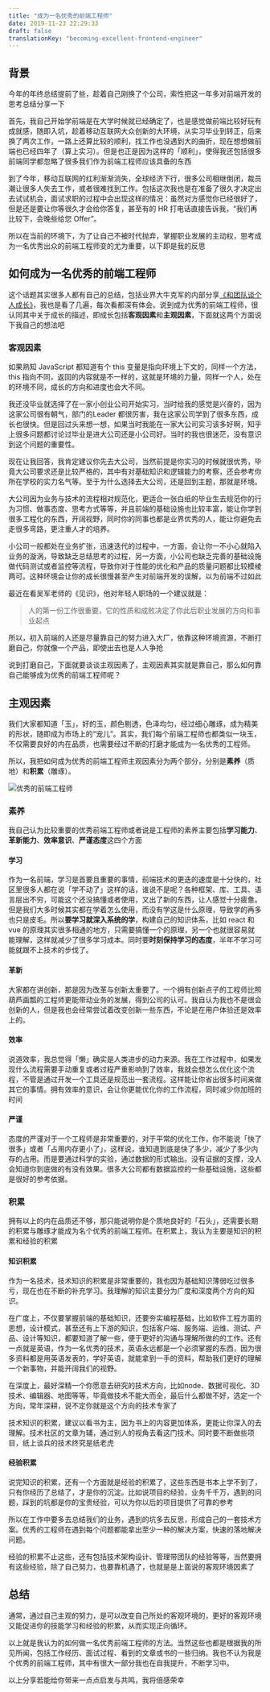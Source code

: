 ```yaml
---
title: "成为一名优秀的前端工程师"
date: 2019-11-23 22:29:33
draft: false
translationKey: "becoming-excellent-frontend-engineer"
---
```



## 背景

今年的年终总结提前了些，趁着自己刚换了个公司，索性把这一年多对前端开发的思考总结分享一下


首先，我自己开始学前端是在大学时候就已经确定了，也是感觉做前端比较好玩有成就感，随即入坑，趁着移动互联网大众创新的大环境，从实习毕业到转正，后来换了两次工作，一路上还算比较的顺利，找工作也没遇到大的曲折，现在想想做前端也已经四年了（算上实习）。但是也正是因为这样的「顺利」，使得我还包括很多前端同学都忽略了很多我们作为前端工程师应该具备的东西

到了今年，移动互联网的红利渐渐消失，全球经济下行，很多公司相继倒闭，裁员潮让很多人失去工作，或者很难找到工作。包括这次我也是在准备了很久才决定出去试试机会，面试求职的过程中会出现这样的情况：虽然对方感觉你已经很好了，但是还是要让你等很久才会给你答复，甚至有的 HR 打电话直接告诉我，“我们再比较下，会晚些给您 Offer”。

所以在当前的环境下，为了让自己不被时代抛弃，掌握职业发展的主动权，思考成为一名优秀出众的前端工程师变的尤为重要，以下即是我的反思

## 如何成为一名优秀的前端工程师

这个话题其实很多人都有自己的总结，包括业界大牛克军的内部分享[《和团队谈个人成长》](/post/d15c2efd.html)，我也是看了几遍，每次看都深有体会。说到成为优秀的前端工程师，很认同其中关于成长的描述，即成长包括**客观因素**和**主观因素**，下面就这两个方面说下我自己的想法吧

### 客观因素

如果熟知 JavaScript 都知道有个 this 变量是指向环境上下文的，同样一个方法，this 指向不同，返回的内容就是不一样的，这就是环境的力量，同样一个人，处在的环境不同，成长的方向和进度也会大不同。

我还没毕业就选择了在一家小创业公司开始实习，当时给我的感觉是兴奋的，因为这家公司很有朝气，部门的Leader 都很厉害，我在这家公司学到了很多东西，成长也很快。但是回过头来想一想，如果当时我能在一家大公司实习该多好啊，知乎上很多问题都讨论过毕业是进大公司还是小公司好。当时的我也很迷茫，没有意识到这个问题的重要性。

现在让我回答，我肯定建议你先去大公司，当然前提是你实习的时候就很优秀，毕竟大公司要求还是比较严格的，其中有对基础知识和逻辑能力的考察，还会参考你所在学校的实力名气等。至于为什么选择去大公司，还是回到主题，那就是环境。

大公司因为业务与技术的流程相对规范化，更适合一张白纸的毕业生去规范你的行为习惯、做事态度、思考方式等等，并且前端的基础设施也比较丰富，能让你学到很多工程化的东西，开阔视野，同时你的同事也都是业界优秀的人，能让你避免去走很多弯路，更注重人才的培养。

小公司一般都处在业务扩张，迅速迭代的过程中，一方面，会让你一不小心就陷入业务的漩涡，导致缺乏总结思考的过程，另一方面，小公司也缺乏完善的基础设施做代码测试或者监控等流程，导致你对于性能的优化和产品的质量问题都比较模棱两可。这种环境会让你的成长很慢甚至产生对前端开发的误解，以为前端不过如此

最近在看吴军老师的《见识》，他对年轻人职场的一个建议就是：

> 人的第一份工作很重要，它的性质和成败决定了你此后职业发展的方向和事业起点

所以，初入前端的人还是尽量靠自己的努力进入大厂，依靠这种环境资源，不断打磨自己，你就像一个产品，即使出去也是人人争抢


说到打磨自己，下面就要谈谈主观因素了，主观因素其实就是靠自己，那么如何靠自己能够成为优秀的前端工程师呢？

## 主观因素

我们大家都知道「玉」，好的玉，颜色剔透，色泽均匀，经过细心雕琢，成为精美的形状，随即成为市场上的“宠儿”。其实，我们每个前端工程师也都类似一块玉，不仅需要良好的内在品质，也需要经过不断的打磨才能成为一名优秀的工程师。

所以，我把如何成为优秀的前端工程师主观因素分为两个部分，分别是**素养**（质地）和**积累**（雕琢）。

![优秀的前端工程师](https://ftp.bmp.ovh/imgs/2019/11/9d5c6a04e2725c02.png)

### 素养

我自己认为比较重要的优秀前端工程师或者说是工程师的素养主要包括**学习能力**、**革新能力**、**效率意识**、**严谨态度**这四个方面

#### 学习
作为一名前端，学习是首要且重要的事情，前端技术的更迭的速度是十分快的，社区里很多人都在说「学不动了」这样的话，谁说不是呢？各种框架、库、工具、语言层出不穷，可能这个还没搞懂或者使用，又出了新的东西，让人感觉十分疲惫。但是我们大多时候其实都在学着怎么使用，而没有学这是什么原理，导致学的再多也只是皮毛。所以**要学习就深入系统的学**，构建自己的知识体系，比如 react 和 vue 的原理其实很多相通的地方，只需要搞懂一个的原理，另一个也就很容易就能理解，这样就减少了很多学习成本。同时要**时刻保持学习的态度**，半年不学习可能就跟不上技术的步伐了。

#### 革新
大家都在讲创新，那是因为改革与创新太重要了。一个拥有创新点子的工程师比照葫芦画瓢的工程师更能带动业务的发展，得到公司的认可。我自认为我也不是很会创新的人，但是我也会经常尝试着改变创新一些东西，不论是在用户体验还是效率上的。

#### 效率
说道效率，我总觉得「懒」确实是人类进步的动力来源。我在工作过程中，如果发现什么流程需要手动重复或者过程严重影响到了效率，我就会想怎么优化这个流程，不管是通过开发一个工具还是规范出一套流程。这样能让你省出很多时间来做其它的事情。拥有效率的意识，会让你更能优化你的工作流程，同时减少你加班的时间

#### 严谨

态度的严谨对于一个工程师是非常重要的，对于平常的优化工作，你不能说「快了很多」或者「占用内存更小了」，这样说，谁知道到底是快了多少，减少了多少内存的占用。而是要通过科学的实验，通过数据的形式输出。没有证据的支撑，没人会知道你到底做的有没有效果。很多大公司都有数据监控的一些基础设施，这些都是很好的参考依据。

### 积累

拥有以上的内在品质还不够，那只能说明你是个质地良好的「石头」，还需要长期的积累与雕琢才能成为名个优秀的前端工程师。在积累上，我认为主要是知识的积累和经验的积累


#### 知识积累
作为一名技术，技术知识的积累是非常重要的，我也因为基础知识薄弱吃过很多亏，现在也在不断的补充学习。我理解的知识主要分为广度和深度两个方向的知识。

在广度上，不仅要掌握前端的基础知识，还要夯实编程基础，比如软件工程方面的思想，设计模式，甚至还有上下游的知识，包括客户端、服务端、运维、测试、产品、设计等知识，都要知道了解一些，便于更好的沟通与理解所做的的工作。还有一点就是英语，作为一名优秀的技术，英语永远都是一个必须掌握的东西，因为很多资料都是用英语发表的，学好英语，就能拿到一手的资料，帮助我们更好的理解一个新事物，并能开阔我们的视野。

在深度上，最好深精一个你愿意去研究的技术方向，比如node、数据可视化、3D技术、编辑器、地图等等，毕竟做技术不能大而全，最后什么都做不好，选定一个方向，常年深耕，说不定你就是这个方向的技术专家了

技术知识的积累，建议以看书为主，因为书上的内容更加体系，更能让你深入的去理解。技术社区的文章为辅，通过别人的视角去看这门技术。同时要不断做些项目，纸上谈兵的技术终究是纸老虎


#### 经验积累

说完知识的积累，还有一个方面就是经验的积累了，这些东西是书本上学不到了，只有你经历了总结了，才是你的沉淀。比如说项目的经验，业务千千万，遇到的问题，踩到的坑都是你的宝贵经验，可以为你以后的项目提供了可靠的参考

所以在工作中要多去总结我们的业务，遇到的坑多去反思，形成自己的一套技术方案。优秀的工程师在遇到每个问题都能拿出至少一种的解决方案，快速的落地解决问题。

经验的积累不止这些，还有包括技术架构设计、管理带团队的经验等等，当然要拥有这些经验，除了自己努力，也要靠机遇了，也就是是上面说的客观环境因素了


## 总结



通常，通过自己主观的努力，是可以改变自己所处的客观环境的，更好的客观环境又能促进你的技能学习和经验的积累，从而实现正向循环。

以上就是我认为的如何做一名优秀前端工程师的方法。当然这些也都是根据我的所见所闻，包括工作经历、面试过程、看到的文章或书的一些归纳。我也不认为我是个优秀的前端工程师，其中有很大一部分我也在自我提升，不断学习中。

以上分享若能给你带来一点点启发与共鸣，我将倍感荣幸
